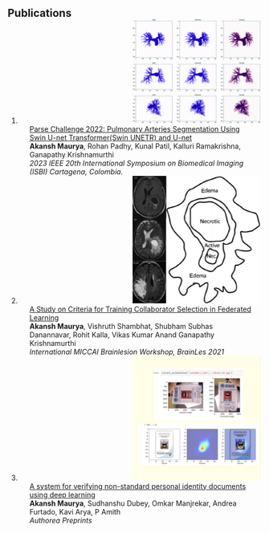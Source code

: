 <h2 id="publications" style="margin: 2px 0px -15px;">Publications</h2>

<div class="publications">
<ol class="bibliography">

<li>
<div class="pub-row">

  <div class="col-sm-3 abbr" style="position: vertical-align: middle: 15px;padding-left: 225px;">
    <img src="images/img_parse.jpg" class="teaser img-fluid z-depth-1">
  </div>

  <div class="col-sm-9" style="position: relative;padding-right: 15px;padding-left: 20px;">
    <div class="title"><a href="https://ieeexplore.ieee.org/document/10230839/">Parse Challenge 2022: Pulmonary Arteries Segmentation Using Swin U-net Transformer(Swin UNETR) and U-net
</a></div>
    <div class="author"><strong>Akansh Maurya</strong>, Rohan Padhy, Kunal Patil, Kalluri Ramakrishna, Ganapathy Krishnamurthi</div>
    <div class="periodical"><em>2023 IEEE 20th International Symposium on Biomedical Imaging (ISBI) Cartagena, Colombia.</em></div>
  </div>
</div> 
</li>

<li>
<div class="pub-row">

  <div class="col-sm-3 abbr" style="position: vertical-align: middle: 15px;padding-left: 225px;">
    <img src="images/miccai.png" class="teaser img-fluid z-depth-1">
  </div>

  <div class="col-sm-9" style="position: relative;padding-right: 15px;padding-left: 20px;">
    <div class="title"><a href="https://link.springer.com/chapter/10.1007/978-3-031-09002-8_41">A Study on Criteria for Training Collaborator Selection in Federated Learning
</a></div>
    <div class="author"><strong>Akansh Maurya</strong>, Vishruth Shambhat, Shubham Subhas Danannavar, Rohit Kalla, Vikas Kumar Anand Ganapathy Krishnamurthi</div>
    <div class="periodical"><em>International MICCAI Brainlesion Workshop, BrainLes 2021</em></div>
  </div>
</div> 
</li>

<li>
<div class="pub-row">

  <div class="col-sm-3 abbr" style="position: vertical-align: middle: 15px;padding-left: 225px;">
    <img src="images/Thumb.png" class="teaser img-fluid z-depth-1">
  </div>

  <div class="col-sm-9" style="position: relative;padding-right: 15px;padding-left: 20px;">
    <div class="title"><a href="https://www.authorea.com/doi/full/10.22541/au.164933883.36631178">A system for verifying non-standard personal identity documents using deep learning
</a></div>
    <div class="author"><strong>Akansh Maurya</strong>, Sudhanshu Dubey, Omkar Manjrekar, Andrea Furtado, Kavi Arya, P Amith</div>
    <div class="periodical"><em>Authorea Preprints</em></div>
  </div>
</div> 
</li>
